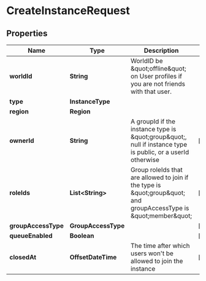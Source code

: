 

# CreateInstanceRequest


## Properties

| Name | Type | Description | Notes |
|------------ | ------------- | ------------- | -------------|
|**worldId** | **String** | WorldID be \&quot;offline\&quot; on User profiles if you are not friends with that user. |  |
|**type** | **InstanceType** |  |  |
|**region** | **Region** |  |  |
|**ownerId** | **String** | A groupId if the instance type is \&quot;group\&quot;, null if instance type is public, or a userId otherwise |  [optional] |
|**roleIds** | **List&lt;String&gt;** | Group roleIds that are allowed to join if the type is \&quot;group\&quot; and groupAccessType is \&quot;member\&quot; |  [optional] |
|**groupAccessType** | **GroupAccessType** |  |  [optional] |
|**queueEnabled** | **Boolean** |  |  [optional] |
|**closedAt** | **OffsetDateTime** | The time after which users won&#39;t be allowed to join the instance |  [optional] |



